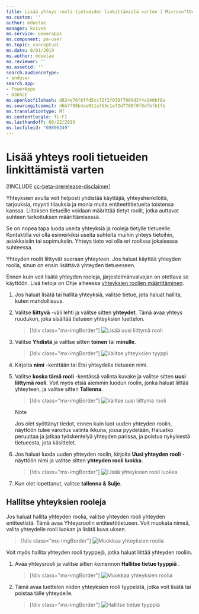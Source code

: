 ```yaml
---
title: Lisää yhteys rooli tietueiden linkittämistä varten | MicrosoftDocs
ms.custom: ''
author: mduelae
manager: kvivek
ms.service: powerapps
ms.component: pa-user
ms.topic: conceptual
ms.date: 8/01/2019
ms.author: mduelae
ms.reviewer: ''
ms.assetid: ''
search.audienceType:
- enduser
search.app:
- PowerApps
- D365CE
ms.openlocfilehash: d824e76f6ffd5cc72f2f030f7009d3f4a140bf8a
ms.sourcegitcommit: d6b7f98b4ae011a753c1e72d7708f0f8dfbfb1fb
ms.translationtype: MT
ms.contentlocale: fi-FI
ms.lasthandoff: 08/22/2019
ms.locfileid: "69896249"
---
```

# <a name="add-a-connection-role-to-link-records-to-each-other"></a>Lisää yhteys rooli tietueiden linkittämistä varten

[!INCLUDE [cc-beta-prerelease-disclaimer](../includes/cc-beta-prerelease-disclaimer.md)]

Yhteyksien avulla voit helposti yhdistää käyttäjiä, yhteyshenkilöitä, tarjouksia, myynti tilauksia ja monia muita entiteettitietueita toistensa kanssa. Liitoksen tietueille voidaan määrittää tietyt roolit, jotka auttavat suhteen tarkoituksen määrittämisessä.

Se on nopea tapa luoda useita yhteyksiä ja rooleja tietylle tietueelle. Kontaktilla voi olla esimerkiksi useita suhteita muihin yhteys tietoihin, asiakkaisiin tai sopimuksiin. Yhteys tieto voi olla eri roolissa jokaisessa suhteessa.

Yhteyden roolit liittyvät suoraan yhteyteen. Jos haluat käyttää yhteyden roolia, sinun on ensin lisättävä yhteyden tietueeseen.

Ennen kuin voit lisätä yhteyden rooleja, järjestelmänvalvojan on otettava se käyttöön. Lisä tietoja on Ohje aiheessa [yhteyksien roolien määrittäminen](https://docs.microsoft.com/en-us/powerapps/maker/common-data-service/configure-connection-roles).

1. Jos haluat lisätä tai hallita yhteyksiä, valitse tietue, jota haluat hallita, kuten mahdollisuus.  
2. Valitse **liittyvä** -väli lehti ja valitse sitten **yhteydet**. Tämä avaa yhteys ruudukon, joka sisältää tietueen yhteyksien luettelon.

    > [!div class="mx-imgBorder"]
    > ![Lisää uusi liittymä rooli](media/connection1.png "Lisää uusi liittymä rooli") 

3. Valitse **Yhdistä** ja valitse sitten **toinen** tai **minulle**.

    > [!div class="mx-imgBorder"]
    > ![Valitse yhteyksien tyyppi](media/connection2.png "Valitse yhteyksien tyyppi") 
  
4. Kirjoita **nimi** -kenttään tai Etsi yhteydelle tietueen nimi.

5. Valitse **koska tämä rooli** -kentässä valinta kuvake ja valitse sitten **uusi liittymä rooli**. Voit myös etsiä aiemmin luodun roolin, jonka haluat liittää yhteyteen, ja valitse sitten **Tallenna**.

    > [!div class="mx-imgBorder"]
    > ![Valitse uusi liittymä rooli](media/connection3.png "Valitse uusi liittymä rooli")  

    > [!NOTE]
    > Jos olet syöttänyt tiedot, ennen kuin luot uuden yhteyden roolin, näyttöön tulee varoitus valinta ikkuna, jossa pyydetään, Haluatko peruuttaa ja jatkaa työskentelyä yhteyden parissa, ja poistua nykyisestä tietueesta, jota käsittelet.

6. Jos haluat luoda uuden yhteyden roolin, kirjoita **Uusi yhteyden rooli** -näyttöön nimi ja valitse sitten **yhteyden rooli luokka**.

    > [!div class="mx-imgBorder"]
    >  ![Lisää yhteyksien rooli luokka](media/connection4.png "Lisää yhteyksien rooli luokka") 

7. Kun olet lopettanut, valitse **tallenna & Sulje**.

  
## <a name="manage-connection-roles"></a>Hallitse yhteyksien rooleja

Jos haluat hallita yhteyden roolia, valitse yhteyden rooli yhteyden entiteetistä. Tämä avaa Yhteysroolin entiteettitietueen.  Voit muokata nimeä, valita yhteydelle rooli luokan ja lisätä kuva uksen.


   > [!div class="mx-imgBorder"]
   > ![Muokkaa yhteyksien roolia](media/connection7.png "Muokkauksen yhteydessä-rooli") 
  
Voit myös hallita yhteyden rooli tyyppejä, jotka haluat liittää yhteyden rooliin.

1. Avaa yhteysrooli ja valitse sitten komennon **Hallitse tietue tyyppiä** . 

    > [!div class="mx-imgBorder"]
    > ![Muokkaa yhteyksien roolia](media/connection5.png "Muokkauksen yhteydessä-rooli") 
  

2. Tämä avaa luettelon niiden yhteyksien rooli tyypeistä, jotka voit lisätä tai poistaa tälle yhteydelle.

    > [!div class="mx-imgBorder"]
    > ![Hallitse tietue tyyppiä](media/connection6.png "Hallitse tietue tyyppiä") 


